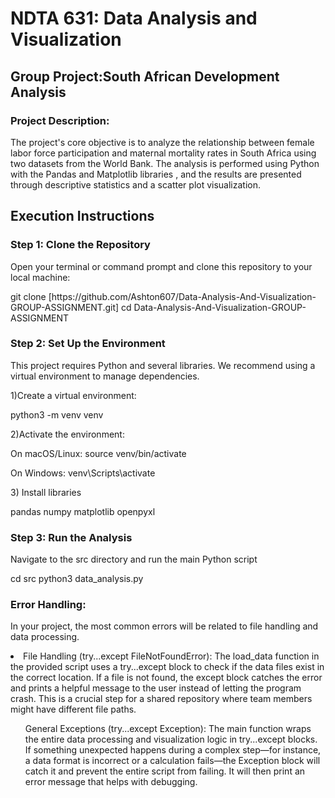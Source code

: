 <h1>NDTA 631: Data Analysis and Visualization</h1>
<h2>Group Project:South African Development Analysis</h2>
<h3>Project Description:</h3>
<p>The project's core objective is to analyze the relationship between female labor force participation 
  and maternal mortality rates in South Africa using two datasets from the World Bank.
  The analysis is performed using Python with the Pandas and Matplotlib libraries
  , and the results are presented through descriptive statistics and a scatter plot visualization.</p>
<h2>Execution Instructions</h2>
<h3>Step 1: Clone the Repository</h3>
<p>Open your terminal or command prompt and clone this repository to your local machine:</p>
<p>git clone [https://github.com/Ashton607/Data-Analysis-And-Visualization-GROUP-ASSIGNMENT.git]
cd Data-Analysis-And-Visualization-GROUP-ASSIGNMENT</p>
<h3>Step 2: Set Up the Environment</h3>
<p>This project requires Python and several libraries. We recommend using a virtual environment to manage dependencies.</p>
<p>1)Create a virtual environment:</p>
<p>python3 -m venv venv</p>
<p>2)Activate the environment:</p>
<p>On macOS/Linux: source venv/bin/activate 

On Windows: venv\Scripts\activate</p>
<p>3) Install libraries</p>
<p>pandas
numpy
matplotlib
openpyxl</p>
<h3>Step 3: Run the Analysis</h3>
<p>Navigate to the src directory and run the main Python script</p>
<p>cd src
python3 data_analysis.py</p>
<h3>Error Handling:</h3>
<p>In your project, the most common errors will be related to file handling and data processing.</p>
<li>
  File Handling (try...except FileNotFoundError):  The load_data function in the provided script uses a try...except block to check if the data files exist in the correct location. If a file is not found, the except block catches the error and prints a helpful message to the user instead of letting the program crash. This is a crucial step for a shared repository where team members might have different file paths.
</li>
  <ul>General Exceptions (try...except Exception): The main function wraps the entire data processing and visualization logic in try...except blocks. If something unexpected happens during a complex step—for instance, a data format is incorrect or a calculation fails—the Exception block will catch it and prevent the entire script from failing. It will then print an error message that helps with debugging.</ul>
</li>
